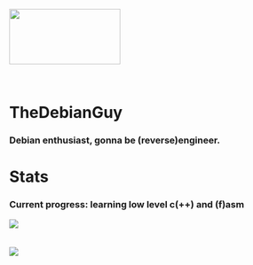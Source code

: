 <img src='https://forthebadge.com/images/badges/works-on-my-machine.svg' width='200px' height='100px'></img>
<!--<img src='https://forthebadge.com/images/badges/uses-brains.svg' width='200px' height='35px'></img>
<img src='https://forthebadge.com/images/badges/powered-by-coders-sweat.svg' width='200px' height='100px'></img>-->
<br />

# TheDebianGuy
### Debian enthusiast, gonna be (reverse)engineer.

# Stats
### Current progress: learning low level c(++) and (f)asm

<a href="https://github.com/TheDebianGuy">
  <img src="https://github-readme-stats.vercel.app/api/top-langs/?username=TheDebianGuy&layout=compact" /></a>
<br />
<!---new lines go <br></br><br></br><br></br><br></br> hehe
:::::::-.  .,::::::  :::::::.  :::  :::.   :::.    :::.
 ;;,   `';,;;;;''''   ;;;'';;' ;;;  ;;`;;  `;;;;,  `;;;
 `[[     [[ [[cccc    [[[__[[\.[[[ ,[[ '[[,  [[[[[. '[[
  $$,    $$ $$""""    $$""""Y$$$$$c$$$cc$$$c $$$ "Y$c$$
  888_,o8P' 888oo,__ _88o,,od8P888 888   888,888    Y88
  MMMMP"`   """"YUMMM""YUMMMP" MMM YMM   ""` MMM     YM--->
<br /><br />
<a href="https://github.com/TheDebianGuy">
<img src="https://github-readme-stats.vercel.app/api?username=TheDebianGuy&show_icons=true&theme=cobalt"/></a>
